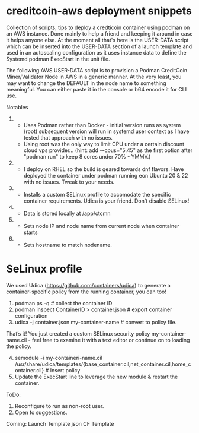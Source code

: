 # creditcoin-aws deployment snippets

Collection of scripts, tips to deploy a credticoin container using podman on an AWS instance.  Done mainly to help a friend and keeping it around in case  it helps anyone else. At the moment all that's here is the USER-DATA script which can be inserted into the USER-DATA section of a launch template and used in an autoscaling configuration as it uses instance data to define the Systemd podman ExecStart in the unit file.

The following AWS USER-DATA script is to provision a Podman CreditCoin Miner/Validator Node
in AWS in a generic manner.  At the very least, you may want to change the DEFAULT in the
node name to something meaningful.  You can either paste it in the console or b64 encode it
for CLI use.

Notables
1. - Uses Podman rather than Docker - initial version runs as system (root)
   subsequent version will run in systemd user context as I have tested that approach with no issues.
   - Using root was the only way to limit CPU under a certain discount cloud vps provider...
   (hint: add --cpus="5.45" as the first option after "podman run" to keep 8 cores under 70% - YMMV.)
2. - I deploy on RHEL so the build is geared towards dnf flavors.  Have deployed the container under
   podman running eon Ubuntu 20 & 22 with no issues.  Tweak to your needs.
3. - Installs a custom SELinux profile to accomodate the specific container requirements.
   Udica is your friend. Don't disable SELinux!
4. - Data is stored locally at /app/ctcmn
5. - Sets node IP and node name from current node when container starts
6. - Sets hostname to match nodename.

# SeLinux profile
We used Udica (https://github.com/containers/udica) to generate a container-specific policy from the running container, you can too!
1. podman ps -q # collect the container ID
2. podman inspect ContainerID > container.json # export container configuration
3. udica -j container.json my-container-name # convert to policy file.

That’s it! You just created a custom SELinux security policy my-container-name.cil - feel free to examine it with a text editor or continue on to loading the policy.

4. semodule -i my-containeri-name.cil /usr/share/udica/templates/{base_container.cil,net_container.cil,home_container.cil} # Insert policy
5. Update the ExecStart line to leverage the new module & restart the container.


ToDo:
1. Reconfigure to run as non-root user.
2. Open to suggestions.

Coming:
Launch Template json
CF Template

